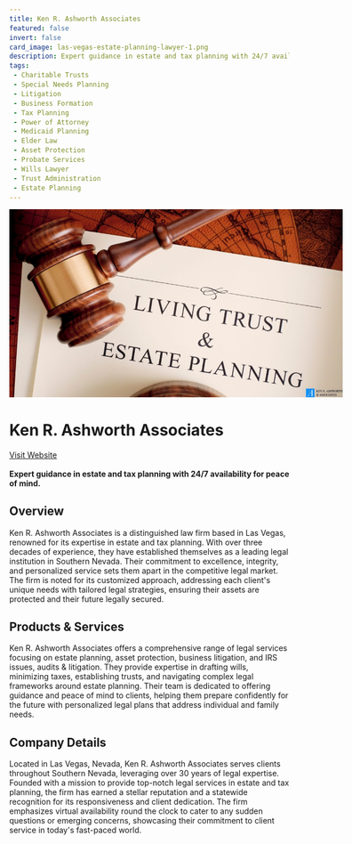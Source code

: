 ```yaml
---
title: Ken R. Ashworth Associates
featured: false
invert: false
card_image: las-vegas-estate-planning-lawyer-1.png
description: Expert guidance in estate and tax planning with 24/7 availability for peace of mind.
tags: 
 - Charitable Trusts
 - Special Needs Planning
 - Litigation
 - Business Formation
 - Tax Planning
 - Power of Attorney
 - Medicaid Planning
 - Elder Law
 - Asset Protection
 - Probate Services
 - Wills Lawyer
 - Trust Administration
 - Estate Planning
---
```


<div align="center">
<a href="https://www.ashworthlaw.com/las-vegas-estate-planning-lawyer/">
<img src="las-vegas-estate-planning-lawyer-1.png" alt="Logo" style="min-width: 200px; max-width: 600px; height: auto;" >
</a>
</div>

# Ken R. Ashworth Associates
<a href="https://www.ashworthlaw.com/las-vegas-estate-planning-lawyer/">Visit Website</a>
<br>
<br>
**Expert guidance in estate and tax planning with 24/7 availability for peace of mind.**

## Overview
Ken R. Ashworth Associates is a distinguished law firm based in Las Vegas, renowned for its expertise in estate and tax planning. With over three decades of experience, they have established themselves as a leading legal institution in Southern Nevada. Their commitment to excellence, integrity, and personalized service sets them apart in the competitive legal market. The firm is noted for its customized approach, addressing each client's unique needs with tailored legal strategies, ensuring their assets are protected and their future legally secured.
## Products & Services 
Ken R. Ashworth Associates offers a comprehensive range of legal services focusing on estate planning, asset protection, business litigation, and IRS issues, audits & litigation. They provide expertise in drafting wills, minimizing taxes, establishing trusts, and navigating complex legal frameworks around estate planning. Their team is dedicated to offering guidance and peace of mind to clients, helping them prepare confidently for the future with personalized legal plans that address individual and family needs.
## Company Details 
Located in Las Vegas, Nevada, Ken R. Ashworth Associates serves clients throughout Southern Nevada, leveraging over 30 years of legal expertise. Founded with a mission to provide top-notch legal services in estate and tax planning, the firm has earned a stellar reputation and a statewide recognition for its responsiveness and client dedication. The firm emphasizes virtual availability round the clock to cater to any sudden questions or emerging concerns, showcasing their commitment to client service in today's fast-paced world.

